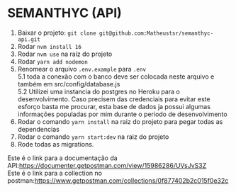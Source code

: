 # SEMANTHYC (API)

1. Baixar o projeto: `git clone git@github.com:Matheustsr/semanthyc-api.git`
2. Rodar `nvm install 16`
3. Rodar `nvm use` na raiz do projeto
4. Rodar `yarn add nodemon`
5. Renomear o arquivo `.env.example` para `.env`<br>
	5.1 toda a conexão com o banco deve ser colocada neste arquivo e também em src/config/database.js<br>
	5.2 Utilizei uma instancia do postgres no Heroku para o desenvolvimento. Caso precisem das credenciais para evitar este esforço basta me procurar, esta base de dados ja possui algumas informações populadas por mim durante o periodo de desenvolvimento<br>
6. Rodar o comando `yarn install` na raiz do projeto para pegar todas as dependencias
7. Rodar o comando `yarn start:dev` na raiz do projeto
8. Rode todas as migrations.

Este é o link para a documentação da API:https://documenter.getpostman.com/view/15986286/UVsJvS3Z <br>
Este é o link para a collection no postman:https://www.getpostman.com/collections/0f877402b2c015f0e32c<br>
